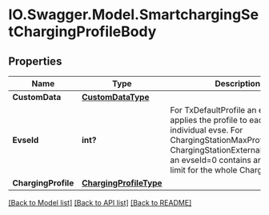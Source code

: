 # IO.Swagger.Model.SmartchargingSetChargingProfileBody
## Properties

Name | Type | Description | Notes
------------ | ------------- | ------------- | -------------
**CustomData** | [**CustomDataType**](CustomDataType.md) |  | [optional] 
**EvseId** | **int?** | For TxDefaultProfile an evseId&#x3D;0 applies the profile to each individual evse. For ChargingStationMaxProfile and ChargingStationExternalConstraints an evseId&#x3D;0 contains an overal limit for the whole Charging Station.   | 
**ChargingProfile** | [**ChargingProfileType**](ChargingProfileType.md) |  | 

[[Back to Model list]](../README.md#documentation-for-models) [[Back to API list]](../README.md#documentation-for-api-endpoints) [[Back to README]](../README.md)

